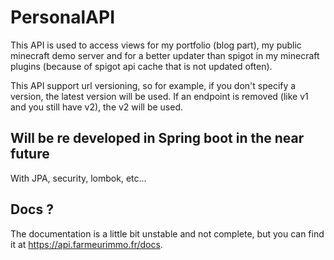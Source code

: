 # PersonalAPI

This API is used to access views for my portfolio (blog part), my public minecraft demo
server and for a better updater than spigot in my minecraft plugins (because of
spigot api cache that is not updated often).

This API support url versioning, so for example, if you don't specify a version,
the latest version will be used.
If an endpoint is removed (like v1 and you still have v2), the v2 will be used.

## Will be re developed in Spring boot in the near future
With JPA, security, lombok, etc...

## Docs ?

The documentation is a little bit unstable and not complete, but you can find it at https://api.farmeurimmo.fr/docs.
